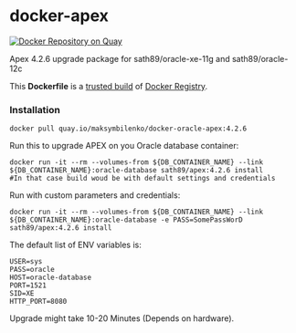docker-apex
============================
[![Docker Repository on Quay](https://quay.io/repository/maksymbilenko/docker-oracle-apex/status "Docker Repository on Quay")](https://quay.io/repository/maksymbilenko/docker-oracle-apex)

Apex 4.2.6 upgrade package for sath89/oracle-xe-11g and sath89/oracle-12c

This **Dockerfile** is a [trusted build](https://registry.hub.docker.com/u/sath89/apex/) of [Docker Registry](https://registry.hub.docker.com/).

### Installation

    docker pull quay.io/maksymbilenko/docker-oracle-apex:4.2.6

Run this to upgrade APEX on you Oracle database container:

    docker run -it --rm --volumes-from ${DB_CONTAINER_NAME} --link ${DB_CONTAINER_NAME}:oracle-database sath89/apex:4.2.6 install
    #In that case build woud be with default settings and credentials

Run with custom parameters and credentials:

    docker run -it --rm --volumes-from ${DB_CONTAINER_NAME} --link ${DB_CONTAINER_NAME}:oracle-database -e PASS=SomePassWorD sath89/apex:4.2.6 install

The default list of ENV variables is:

    USER=sys
    PASS=oracle
    HOST=oracle-database
    PORT=1521
    SID=XE
    HTTP_PORT=8080

Upgrade might take 10-20 Minutes (Depends on hardware).
